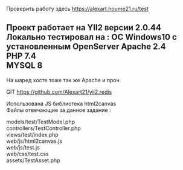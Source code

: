 Проверить работу здесь https://alexart.houme21.ru/test

Проект работает на YII2 версии 2.0.44
Локально тестировал на :
ОС Windows10 с установленным OpenServer
Apache 2.4 <br>
PHP 7.4 <br>
MYSQL 8 <br>
------
На шаред хосте тоже так же Apache и проч. <br>

GIT https://github.com/Alexart21/yii2.redis <br>

Использована JS библиотека html2canvas <br>
Файлы отвечающие за данное задание : <br>

models/test/TestModel.php <br>
controllers/TestController.php <br>
views/test/index.php <br>
web/js/html2canvas.js <br>
web/js/test.js <br>
web/css/test.css <br>
assets/TestAsset.php <br>
